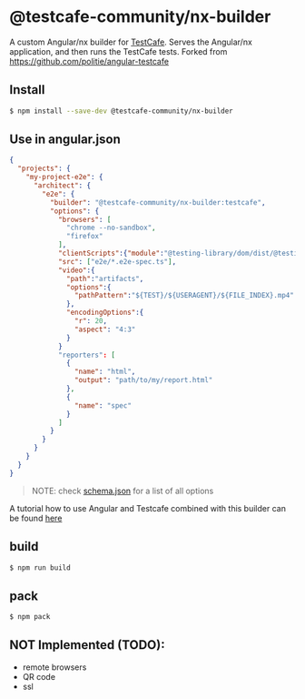 # @testcafe-community/nx-builder 
A custom Angular/nx builder for [TestCafe](http://devexpress.github.io/testcafe/).
Serves the Angular/nx application, and then runs the TestCafe tests.  Forked from https://github.com/politie/angular-testcafe

## Install
```bash
$ npm install --save-dev @testcafe-community/nx-builder
```

## Use in angular.json
```json
{
  "projects": {
    "my-project-e2e": {
      "architect": {
        "e2e": {
          "builder": "@testcafe-community/nx-builder:testcafe",
          "options": {
            "browsers": [
              "chrome --no-sandbox",
              "firefox"
            ],
            "clientScripts":{"module":"@testing-library/dom/dist/@testing-library/dom.umd.js"},
            "src": ["e2e/*.e2e-spec.ts"],
            "video":{
              "path":"artifacts",
              "options":{
                "pathPattern":"${TEST}/${USERAGENT}/${FILE_INDEX}.mp4"
              },
              "encodingOptions":{
                "r": 20,
                "aspect": "4:3"
              }
            }
            "reporters": [
              {
                "name": "html",
                "output": "path/to/my/report.html"
              },
              {
                "name": "spec"
              }
            ]
          }
        }
      }
    }
  }
}
```
> NOTE: check [schema.json](src/testcafe/schema.json) for a list of all options

A tutorial how to use Angular and Testcafe combined with this builder can be found [here](https://medium.com/test-automation-pro/testcafe-tests-in-an-angular-project-e1d1ccc6e1cb)

## build
```bash
$ npm run build
```

## pack
```bash
$ npm pack
```

## NOT Implemented (TODO):
* remote browsers
* QR code
* ssl

